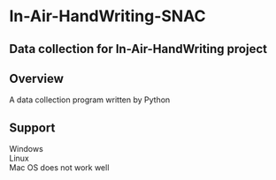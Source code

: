 # In-Air-HandWriting-SNAC

## Data collection for In-Air-HandWriting project

## Overview
A data collection program written by Python

## Support
Windows\
Linux\
Mac OS does not work well
